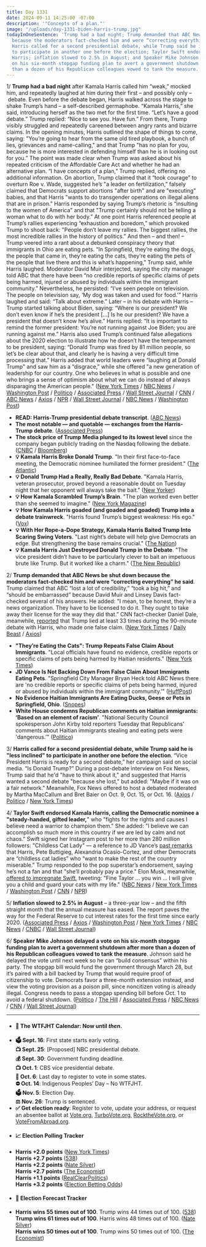 ```yaml
---
title: Day 1331
date: 2024-09-11 14:25:00 -07:00
description: '"Concepts of a plan."'
image: "/uploads/day-1331-biden-harris-trump.jpg"
todayInOneSentence: 'Trump had a bad night; Trump demanded that ABC News be shut down
  because the moderators fact-checked him and were “correcting everything” he said;
  Harris called for a second presidential debate, while Trump said he is "less inclined"
  to participate in another one before the election; Taylor Swift endorsed Kamala
  Harris; inflation slowed to 2.5% in August; and Speaker Mike Johnson delayed a vote
  on his six-month stopgap funding plan to avert a government shutdown after more
  than a dozen of his Republican colleagues vowed to tank the measure. '
---
```


1/ **Trump had a bad night** after Kamala Harris called him “weak,” mocked him, and repeatedly laughed at him during their first – and possibly only – debate. Even before the debate began, Harris walked across the stage to shake Trump’s hand – a self-described germaphobe. “Kamala Harris,” she said, introducing herself as the two met for the first time. “Let’s have a good debate.” Trump replied: “Nice to see you. Have fun.” From there, Trump visibly struggled and repeatedly careened between angry rants and bizarre claims. In the opening minutes, Harris outlined the shape of things to come, saying: "You’re going to hear from the same old tired playbook, a bunch of lies, grievances and name-calling," and that Trump "has no plan for you, because he is more interested in defending himself than he is in looking out for you.” The point was made clear when Trump was asked about his repeated criticism of the Affordable Care Act and whether he had an alternative plan. “I have concepts of a plan,” Trump replied, offering no additional information. On abortion, Trump claimed that it “took courage” to overturn Roe v. Wade, suggested he’s "a leader on fertilization,” falsely claimed that Democrats support abortions "after birth" and are "executing" babies, and that Harris "wants to do transgender operations on illegal aliens that are in prison." Harris responded by saying Trump’s rhetoric is “insulting to the women of America” and that "Trump certainly should not be telling a woman what to do with her body.” At one point Harris referenced people at Trump’s rallies experiencing “exhaustion and boredom,” which provoked Trump to shoot back: "People don’t leave my rallies. The biggest rallies, the most incredible rallies in the history of politics.” And then – and then! – Trump veered into a rant about a debunked conspiracy theory that immigrants in Ohio are eating pets. “In Springfield, they’re eating the dogs, the people that came in, they’re eating the cats, they’re eating the pets of the people that live there and this is what’s happening,” Trump said, while Harris laughed. Moderator David Muir interjected, saying the city manager told ABC that there have been “no credible reports of specific claims of pets being harmed, injured or abused by individuals within the immigrant community.” Nevertheless, he persisted: “I’ve seen people on television. The people on television say, ‘My dog was taken and used for food.’” Harris laughed and said: “Talk about extreme.” Later – in his debate with Harris – Trump started talking about Biden, saying: “Where is our president? We don’t even know if he’s the president [...] Is he our president? We have a president that doesn’t know he’s alive.” Harris replied: “It is important to remind the former president: You’re not running against Joe Biden; you are running against me.” Harris also used Trump’s continued false allegations about the 2020 election to illustrate how he doesn’t have the temperament to be president, saying: “Donald Trump was fired by 81 million people, so let’s be clear about that, and clearly he is having a very difficult time processing that.” Harris added that world leaders were “laughing at Donald Trump" and saw him as a “disgrace,” while she offered "a new generation of leadership for our country. One who believes in what is possible and one who brings a sense of optimism about what we can do instead of always disparaging the American people." ([New York Times](https://www.nytimes.com/2024/09/11/us/politics/trump-harris-debate-takeaways.html) / [NBC News](https://www.nbcnews.com/politics/2024-election/presidential-debate-takeaways-trump-harris-rcna169060) / [Washington Post](https://www.washingtonpost.com/politics/2024/09/11/presidential-debate-takeaways/) / [Politico](https://www.politico.com/news/2024/09/10/harris-trump-debate-taunts-analysis-00178517) / [Associated Press](https://apnews.com/article/debate-president-trump-harris-takeaways-b648ff0b9baf10d4625548e815d7cfe3) / [Wall Street Journal](https://www.wsj.com/politics/policy/five-debate-moments-that-mattered-most-58a1c307) / [CNN](https://www.cnn.com/2024/09/10/politics/debate-takeaways-trump-harris/index.html) / [ABC News](https://abcnews.go.com/Politics/harris-trump-abc-news-debate-key-takeaways-fierce/story?id=113566351) / [Axios](https://www.axios.com/2024/09/11/trump-harris-debate-takeaways) / [NPR](https://www.npr.org/2024/09/11/g-s1-22023/debate-harris-trump-takeaways) / [Wall Street Journal](https://www.wsj.com/politics/elections/trump-and-harris-meet-for-high-stakes-presidential-debate-ae8719e7) / [NBC News](https://www.nbcnews.com/politics/2024-election/harris-rattles-angry-trump-debate-both-candidates-seek-mantle-change-rcna169058) / [Washington Post](https://www.washingtonpost.com/politics/2024/09/10/harris-trump-presidential-debate/))

* **READ: Harris-Trump presidential debate transcript**. ([ABC News](https://abcnews.go.com/Politics/harris-trump-presidential-debate-transcript/story?id=113560542))
* **The most notable — and quotable — exchanges from the Harris-Trump debate**. ([Associated Press](https://apnews.com/article/debate-trump-harris-quotes-920ecd0f3036a7f5e8a37ab774859fda))
* **The stock price of Trump Media plunged to its lowest level** since the company began publicly trading on the Nasdaq following the debate. ([CNBC](https://www.cnbc.com/2024/09/11/djt-trump-media-stock-debate-harris.html) / [Bloomberg](https://www.bloomberg.com/news/articles/2024-09-11/trump-media-shares-slide-after-debate-as-lockup-expiry-looms))
* **💡 Kamala Harris Broke Donald Trump**. "In their first face-to-face meeting, the Democratic nominee humiliated the former president." ([The Atlantic](https://www.theatlantic.com/politics/archive/2024/09/kamala-harris-broke-donald-trump/679780/))
* **💡 Donald Trump Had a Really, Really Bad Debate**. "Kamala Harris, veteran prosecutor, proved beyond a reasonable doubt on Tuesday night that her opponent will always take the bait." ([New Yorker](https://www.newyorker.com/news/the-lede/donald-trump-had-a-really-really-bad-debate))
* **💡 How Kamala Scrambled Trump’s Brain**. "The plan worked even better than she seemed to imagine." ([New York Magazine](https://nymag.com/intelligencer/article/trump-harris-debate-scramble.html))
* **💡 How Kamala Harris goaded (and goaded and goaded) Trump into a debate trainwreck**. "Harris found Trump’s biggest weakness: His ego." ([Vox](https://www.vox.com/politics/370942/harris-trump-debate-who-won-bait-kamala-donald))
* **💡 With Her Rope-a-Dope Strategy, Kamala Harris Baited Trump Into Scaring Swing Voters**. "Last night’s debate will help give Democrats an edge. But strengthening the base remains crucial." ([The Nation](https://www.thenation.com/article/politics/trump-harris-debate-bait-strategy/))
* **💡 Kamala Harris Just Destroyed Donald Trump in the Debate**. "The vice president didn’t have to be particularly clever to bait an impetuous brute like Trump. But it worked like a charm." ([The New Republic](https://newrepublic.com/article/185844/kamala-harris-destroyed-donald-trump-debate))

2/ **Trump demanded that ABC News be shut down because the moderators fact-checked him and were “correcting everything” he said**. Trump claimed that ABC “lost a lot of credibility,” “took a big hit,” and “should be embarrassed” because David Muir and Linsey Davis fact-checked several of his answers. He added: "I mean, to be honest, they’re a news organization. They have to be licensed to do it. They ought to take away their license for the way they did that.” CNN fact-checker Daniel Dale, meanwhile, [reported](https://www.thedailybeast.com/cnn-fact-checks-staggeringly-dishonest-donald-trump-debate-circus) that Trump lied at least 33 times during the 90-minute debate with Harris, who made one false claim. ([New York Times](https://www.nytimes.com/2024/09/11/us/politics/trump-debate-abc-fox-news.html) / [Daily Beast](https://www.thedailybeast.com/trump-demands-abc-be-shut-down-for-daring-to-fact-check-debate) / [Axios](https://www.axios.com/2024/09/11/conservatives-cry-foul-as-abc-fact-checks-debate))

* **"They’re Eating the Cats": Trump Repeats False Claim About Immigrants**. "Local officials have found no evidence, credible reports or specific claims of pets being harmed by Haitian residents." ([New York Times](https://www.nytimes.com/2024/09/10/us/politics/trump-debate-immigrants-pets.html))
* **JD Vance Is Not Backing Down From False Claim About Immigrants Eating Pets**. "Springfield City Manager Bryan Heck told ABC News there are 'no credible reports or specific claims of pets being harmed, injured or abused by individuals within the immigrant community.’" ([HuffPost](https://www.huffpost.com/entry/jd-vance-trump-lies-haitian-immigrants_n_66e1a5f8e4b0076429392280))
* **No Evidence Haitian Immigrants Are Eating Ducks, Geese or Pets in Springfield, Ohio**. ([Snopes](https://www.snopes.com/fact-check/cats-ducks-haitians-springfield/))
* **White House condemns Republican comments on Haitian immigrants: ‘Based on an element of racism’**. "National Security Council spokesperson John Kirby told reporters Tuesday that Republicans’ comments about Haitian immigrants stealing and eating pets were 'dangerous.’" ([Politico](https://www.politico.com/news/2024/09/10/white-house-republican-comments-haitian-immigrants-00178341))

3/ **Harris called for a second presidential debate, while Trump said he is "less inclined" to participate in another one before the election**. “Vice President Harris is ready for a second debate,” her campaign said on social media. “Is Donald Trump?” During a post-debate interview on Fox News, Trump said that he'd "have to think about it," and suggested that Harris wanted a second debate "because she lost," but added: "Maybe if it was on a fair network." Meanwhile, Fox News offered to host a debated moderated by Martha MacCallum and Bret Baier on Oct. 9, Oct. 15, or Oct. 16. ([Axios](https://www.axios.com/2024/09/11/harris-campaign-trump-second-presidential-debate-call) / [Politico](https://www.politico.com/news/2024/09/11/trump-debate-winner-fox-00178611) / [New York Times](https://www.nytimes.com/2024/09/11/us/politics/trump-harris-second-presidential-debate.html))

4/ **Taylor Swift endorsed Kamala Harris, calling the Democratic nominee a "steady-handed, gifted leader,**" who "fights for the rights and causes I believe need a warrior to champion them." She added: "I believe we can accomplish so much more in this country if we are led by calm and not chaos." Swift signed her Instagram post to her more than 280 million followers: "Childless Cat Lady" — a reference to JD Vance’s [past remarks](https://whatthefuckjusthappenedtoday.com/2024/07/25/day-1283/#3-jd-vance-once-argued-that-kamala-h) that Harris, Pete Buttigieg, Alexandria Ocasio-Cortez, and other Democrats are “childless cat ladies” who “want to make the rest of the country miserable." Trump responded to the pop superstar’s endorsement, saying he’s not a fan and that "she’ll probably pay a price." Elon Musk, meanwhile, [offered to impregnate Swift](https://www.thedailybeast.com/elon-musk-breaks-debate-silence-with-bizarre-offer-to-impregnate-taylor-swift), tweeting: "Fine Taylor ... you win ... I will give you a child and guard your cats with my life." ([NBC News](https://www.nbcnews.com/politics/2024-election/taylor-swift-endorses-kamala-harris-rcna170547) / [New York Times](https://www.nytimes.com/2024/09/10/us/taylor-swift-endorses-kamala-harris.html) / [Washington Post](https://www.washingtonpost.com/entertainment/2024/09/10/taylor-swift-endorsement-kamala-harris-president-2024/) / [CNN](https://www.cnn.com/2024/09/10/entertainment/taylor-swift-endorsement-kamala-harris/) / [NPR](https://www.npr.org/2024/09/10/nx-s1-5107976/taylor-swift-instagram-endorse-kamala-harris))

5/ **Inflation slowed to 2.5% in August** – a three-year low – and the fifth straight month that the annual measure has eased. The report paves the way for the Federal Reserve to cut interest rates for the first time since early 2020. ([Associated Press](https://apnews.com/article/inflation-prices-interest-rates-economy-federal-reserve-bb1f4cfeede550c6c82fd78e2ea537a5) / [Axios](https://www.axios.com/2024/09/11/cpi-report-august-inflation-fed-interest-rate-cuts) / [Washington Post](https://www.washingtonpost.com/business/2024/09/11/cpi-inflation-fed-rates/) / [New York Times](https://www.nytimes.com/2024/09/11/business/cpi-inflation-august.html) / [NBC News](https://www.nbcnews.com/business/economy/inflation-august-2024-economic-outlook-us-interest-rate-cuts-rcna170207) / [CNBC](https://www.cnbc.com/2024/09/11/cpi-inflation-report-august-2024-.html) / [Wall Street Journal](https://www.wsj.com/economy/inflation-august-cpi-report-interest-rate-d8c8c65a))

6/ **Speaker Mike Johnson delayed a vote on his six-month stopgap funding plan to avert a government shutdown after more than a dozen of his Republican colleagues vowed to tank the measure**. Johnson said he delayed the vote until next week so he can “build consensus” within his party. The stopgap bill would fund the government through March 28, but it’s paired with a bill backed by Trump that would require proof of citizenship to vote. Democrats favor a three-month extension instead, and view the voting provision as a poison pill, since noncitizen voting is already illegal. Congress needs to pass a stopgap spending bill before Oct. 1 to avoid a federal shutdown. ([Politico](https://www.politico.com/live-updates/2024/09/11/congress/johnson-delays-on-spending-plan-00178644) / [The Hill](https://thehill.com/homenews/house/4874255-mike-johnson-stopgap-funding-plan-opposition/) / [Associated Press](https://apnews.com/article/government-shutdown-mike-johnson-house-voting-citizenship-b2b20d38dbb0fcf3390a97eb1cc29418) / [NBC News](https://www.nbcnews.com/politics/congress/house-republicans-vote-trump-backed-plan-avoid-shutdown-defections-rcna170592) / [CNN](https://www.cnn.com/2024/09/11/politics/gop-funding-push-house-vote/index.html) / [Wall Street Journal](https://www.wsj.com/politics/policy/gop-objections-force-johnson-to-pull-bill-keeping-government-open-842f0dbb))

---

* #### 📅 The WTFJHT Calendar: Now until *then*. 
* **🗳️ Sept. 16**: First state starts early voting. \
**📺 Sept. 25**: [Proposed] NBC presidential debate. \
**💰 Sept. 30**: Government funding deadline. \
**📺 Oct. 1**: CBS vice presidential debate. \
**📆 Oct. 6**: Last day to register to vote in some states. \
**⛔️ Oct. 14**: Indigenous Peoples’ Day – No WTFJHT. \
**🗳️ Nov. 5**: Election Day. \
**⚖️ Nov. 26**: Trump is sentenced. 
* **✅ Get election ready**: Register to vote, update your address, or request an absentee ballot at [Vote.org](https://www.vote.org/), [TurboVote.org](https://turbovote.org/), [RocktheVote.org](https://www.rockthevote.org/), or [VoteFromAbroad.org](https://www.votefromabroad.org/).
* #### 📈 Election Polling Tracker
* **Harris +2.0 points** ([New York Times](https://www.nytimes.com/interactive/2024/us/elections/polls-president.html)) \
**Harris +2.7 points** ([538](https://projects.fivethirtyeight.com/polls/president-general/2024/national/)) \
**Harris +2.2 points** ([Nate Silver](https://www.natesilver.net/p/nate-silver-2024-president-election-polls-model)) \
**Harris +2.7 points** ([The Economist](https://www.economist.com/interactive/us-2024-election/trump-harris-polls)) \
**Harris +1.1 points** ([RealClearPolitics](https://www.realclearpolling.com/polls/president/general/2024/trump-vs-harris)) \
**Harris +3.2 points** ([Election Betting Odds](https://www.electionbettingodds.com/))
* #### 🔮 Election Forecast Tracker
* **Harris wins 55 times out of 100**. Trump wins 44 times out of 100. ([538](https://projects.fivethirtyeight.com/2024-election-forecast/)) \
**Trump wins 61 times out of 100**. Harris wins 48 times out of 100. ([Nate Silver](https://www.natesilver.net/p/nate-silver-2024-president-election-polls-model)) \
**Harris wins 50 times out of 100**. Trump wins 50 times out of 100. ([The Economist](https://www.economist.com/interactive/us-2024-election/prediction-model/president/))
